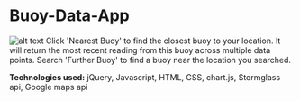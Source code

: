# Buoy-Data-App
![alt text](https://c2.staticflickr.com/2/1915/44194944555_6842950d22_b.jpg)
Click 'Nearest Buoy' to find the closest buoy to your location. It will return the most recent reading from this buoy across 
multiple data points. Search 'Further Buoy' to find a buoy near the location you searched. 

<b>Technologies used:</b>
jQuery, Javascript, HTML, CSS, chart.js, Stormglass api, Google maps api
